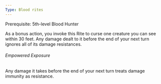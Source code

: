 ```yaml
---
Type: Blood rites
---
```

Prerequisite: 5th-level Blood Hunter

As a bonus action, you invoke this Rite to curse one creature you can see within 30 feet. Any damage dealt to it before the end of your next turn ignores all of its damage resistances.

###### Empowered Exposure
Any damage it takes before the end of your next turn treats damage immunity as resistance.